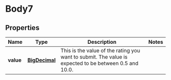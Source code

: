 
# Body7

## Properties
Name | Type | Description | Notes
------------ | ------------- | ------------- | -------------
**value** | [**BigDecimal**](BigDecimal.md) | This is the value of the rating you want to submit. The value is expected to be between 0.5 and 10.0. | 



